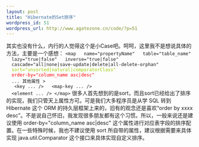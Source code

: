 ```yaml
--- 
layout: post
title: "Hibernate的Set排序"
wordpress_id: 51
wordpress_url: http://www.agatezone.cn/code/?p=51
---
```

其实也没有什么，内行的人觉得这个是小Case吧。呵呵，这里我不是想说具体的方法，主要是一个感想：
<code>&lt;map
&nbsp;&nbsp;name="propertyName"
&nbsp;&nbsp;table="table_name"
&nbsp;&nbsp;lazy="true|false"
&nbsp;&nbsp;inverse="true|false"
&nbsp;&nbsp;cascade="all|none|save-update|delete|all-delete-orphan"
&nbsp;&nbsp;<span style="color: #99cc00;">sort="unsorted|natural|comparatorClass"</span>
&nbsp;&nbsp;<span style="color: #ff0000;">order-by="column_name asc|desc"</span>
&nbsp;&nbsp;... 其他属性
&gt;
<br />
&nbsp;&nbsp;&lt;key ... /&gt;
&nbsp;&nbsp;&lt;map-key ... /&gt;
&nbsp;&nbsp;&lt;element ... /&gt;
&lt;/map&gt;</code>
很多人首先想到的是sort，而且sort已经给出了排序的实现，我们只管天上属性方可。可是我们大多程序员是从学 SQL 转到 Hibernate 这个 ORM 的持久层框架上来的，旧有的观念还是喜欢“order by xxxx desc”。不是说自己怀旧，我发现很多朋友都有这个习惯。所以，一般来说还是建议使用 order-by="column_name asc|desc" 这个属性进行对应表字段的排序配置。在一些特殊时候，我也不建议使用 sort 所自带的属性，建议根据需要来具体实现 java.util.Comparator 这个接口来具体实现自定义排序。
